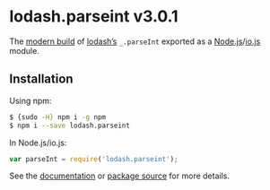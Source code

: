 # lodash.parseint v3.0.1

The [modern build](https://github.com/lodash/lodash/wiki/Build-Differences) of [lodash’s](https://lodash.com/) `_.parseInt` exported as a [Node.js](http://nodejs.org/)/[io.js](https://iojs.org/) module.

## Installation

Using npm:

```bash
$ {sudo -H} npm i -g npm
$ npm i --save lodash.parseint
```

In Node.js/io.js:

```js
var parseInt = require('lodash.parseint');
```

See the [documentation](https://lodash.com/docs#parseInt) or [package source](https://github.com/lodash/lodash/blob/3.0.1-npm-packages/lodash.parseint) for more details.
